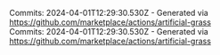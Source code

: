 Commits: 2024-04-01T12:29:30.530Z - Generated via https://github.com/marketplace/actions/artificial-grass
<br>
Commits: 2024-04-01T12:29:30.530Z - Generated via https://github.com/marketplace/actions/artificial-grass
<br>
